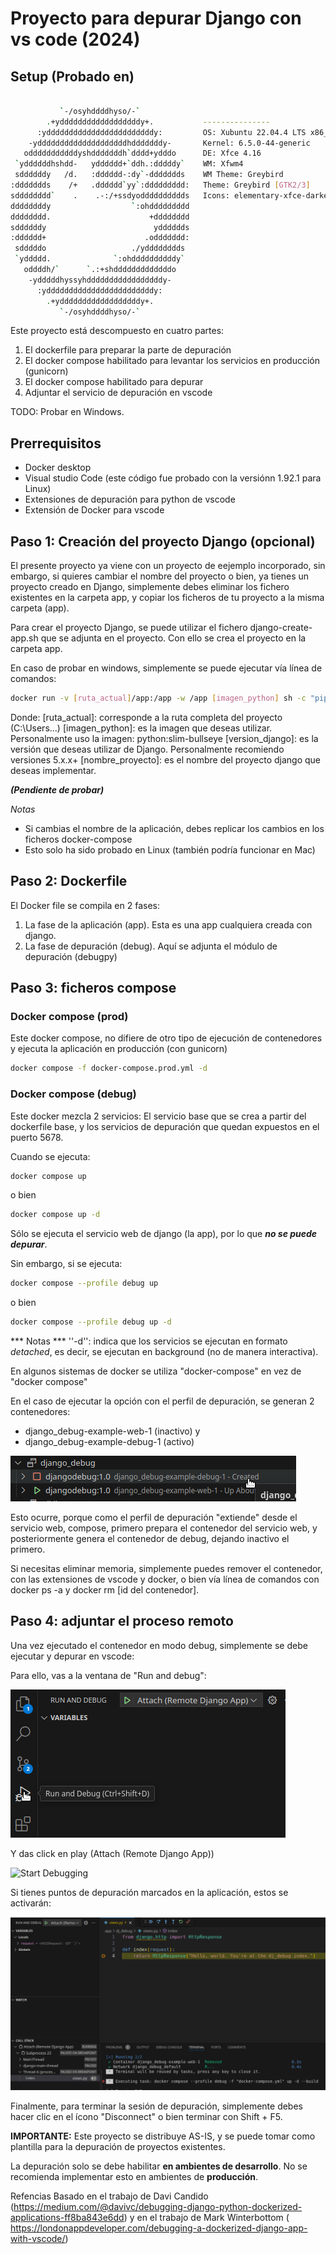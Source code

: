 # Proyecto para depurar Django con vs code (2024) #

## Setup (Probado en) ##
```bash

           `-/osyhddddhyso/-`               
        .+yddddddddddddddddddy+.           --------------- 
      :yddddddddddddddddddddddddy:         OS: Xubuntu 22.04.4 LTS x86_64 
    -yddddddddddddddddddddhdddddddy-       Kernel: 6.5.0-44-generic 
   odddddddddddyshdddddddh`dddd+ydddo      DE: Xfce 4.16 
 `yddddddhshdd-   ydddddd+`ddh.:dddddy`    WM: Xfwm4 
 sddddddy   /d.   :dddddd-:dy`-ddddddds    WM Theme: Greybird 
:ddddddds    /+   .dddddd`yy`:ddddddddd:   Theme: Greybird [GTK2/3] 
sdddddddd`    .    .-:/+ssdyodddddddddds   Icons: elementary-xfce-darker [GTK2/ 
ddddddddy                  `:ohddddddddd   
dddddddd.                      +dddddddd   
sddddddy                        ydddddds   
:dddddd+                      .oddddddd:   
 sdddddo                   ./ydddddddds    
 `yddddd.              `:ohddddddddddy`    
   oddddh/`      `.:+shdddddddddddddo      
    -ydddddhyssyhdddddddddddddddddy-       
      :yddddddddddddddddddddddddy:         
        .+yddddddddddddddddddy+.           
           `-/osyhddddhyso/-`
```

Este proyecto está descompuesto en cuatro partes:
1. El dockerfile para preparar la parte de depuración
2. El docker compose habilitado para levantar los servicios en producción (gunicorn)
3. El docker compose habilitado para depurar
4. Adjuntar el servicio de depuración en vscode

TODO:
Probar en Windows.

## Prerrequisitos ##
- Docker desktop
- Visual studio Code (este código fue probado con la versiónn 1.92.1 para Linux)
- Extensiones de depuración para python de vscode
- Extensión de Docker para vscode

## Paso 1: Creación del proyecto Django (opcional) ##
El presente proyecto ya viene con un proyecto de eejemplo incorporado, sin embargo, si quieres cambiar el nombre del proyecto o bien, ya tienes un proyecto creado en Django, simplemente debes eliminar los fichero existentes en la carpeta app, y copiar los ficheros de tu proyecto a la misma carpeta (app).

Para crear el proyecto Django, se puede utilizar el fichero django-create-app.sh que se adjunta en el proyecto. Con ello se crea el proyecto en la carpeta app.

En caso de probar en windows, simplemente se puede ejecutar vía línea de comandos:

```bash
docker run -v [ruta_actual]/app:/app -w /app [imagen_python] sh -c "pip install Django==[version_django] && django-admin startproject [nombre_proyecto] ."
```
Donde:
[ruta_actual]: corresponde a la ruta completa del proyecto (C:\Users...)
[imagen_python]: es la imagen que deseas utilizar. Personalmente uso la imagen:  python:slim-bullseye
[version_django]: es la versión que deseas utilizar de Django. Personalmente recomiendo versiones 5.x.x+
[nombre_proyecto]: es el nombre del proyecto django que deseas implementar.

***(Pendiente de probar)***

*Notas*
- Si cambias el nombre de la aplicación, debes replicar los cambios en los ficheros docker-compose
- Esto solo ha sido probado en Linux (también podría funcionar en Mac)

## Paso 2: Dockerfile ##

El Docker file se compila en 2 fases:
1. La fase de la aplicación (app). Esta es una app cualquiera creada con django.
2. La fase de depuración (debug). Aquí se adjunta el módulo de depuración (debugpy)

## Paso 3: ficheros compose ##

### Docker compose (prod) ###
Este docker compose, no difiere de otro tipo de ejecución de contenedores y ejecuta la aplicación en producción (con gunicorn)
```bash
docker compose -f docker-compose.prod.yml -d
```


### Docker compose (debug) ###
Este docker mezcla 2 servicios: El servicio base que se crea a partir del dockerfile base, y los servicios de depuración que quedan expuestos en el puerto 5678.

Cuando se ejecuta:

```bash
docker compose up
```
o bien 
```bash
docker compose up -d
```
Sólo se ejecuta el servicio web de django (la app), por lo que ***no se puede depurar***.


Sin embargo, si se ejecuta:
```bash
docker compose --profile debug up
```
o bien 
```bash
docker compose --profile debug up -d
```
*** Notas ***
''-d'': indica que los servicios se ejecutan en formato *detached*, es decir, se ejecutan en background (no de manera interactiva).

En algunos sistemas de docker se utiliza "docker-compose" en vez de "docker compose"


En el caso de ejecutar la opción con el perfil de depuración, se generan 2 contenedores:
- django_debug-example-web-1 (inactivo) y 
- django_debug-example-debug-1 (activo)


![Contenedores](https://github.com/jyefi/django_debug/blob/main/doc/img/containers.png?raw=true)


Esto ocurre, porque como el perfil de depuración "extiende" desde el servicio web, compose, primero prepara el contenedor del servicio web, y posteriormente genera el contenedor de debug, dejando inactivo el primero.

Si necesitas eliminar memoria, simplemente puedes remover el contenedor, con las extensiones de vscode y docker, o bien vía línea de comandos con docker ps -a y docker rm [id del contenedor].

## Paso 4: adjuntar el proceso remoto  ##
Una vez ejecutado el contenedor en modo debug, simplemente se debe ejecutar y depurar en vscode:

Para ello, vas a la ventana de "Run and debug":


![Run and debug](https://github.com/jyefi/django_debug/blob/main/doc/img/run_and_debug.png?raw=true)

Y das click en play (Attach (Remote Django App))

![Start Debugging](https://github.com/jyefi/django_debug/blob/main/doc/img/start_debbugging.png?raw=true)

Si tienes puntos de depuración marcados en la aplicación, estos se activarán:

![Debugging](https://github.com/jyefi/django_debug/blob/main/doc/img/debugging.png?raw=true)

Finalmente, para terminar la sesión de depuración, simplemente debes hacer clic en el ícono "Disconnect" o bien terminar con Shift + F5.

**IMPORTANTE:**
Este proyecto se distribuye AS-IS, y se puede tomar como plantilla para la depuración de proyectos existentes.

La depuración solo se debe habilitar **en ambientes de desarrollo**. No se recomienda implementar esto en ambientes de **producción**.

Refencias
Basado en el trabajo de Davi Candido (https://medium.com/@davivc/debugging-django-python-dockerized-applications-ff8ba843e6dd)
y en el trabajo de Mark Winterbottom (
https://londonappdeveloper.com/debugging-a-dockerized-django-app-with-vscode/)
